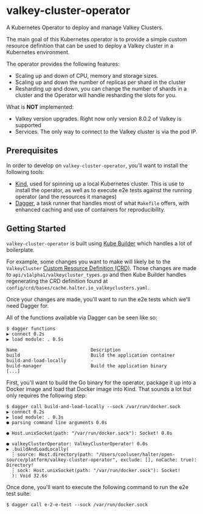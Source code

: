 # valkey-cluster-operator

A Kubernetes Operator to deploy and manage Valkey Clusters.

The main goal of this Kubernetes operator is to provide a simple custom
resource definition that can be used to deploy a Valkey cluster in a Kubernetes
environment.

The operator provides the following features:
- Scaling up and down of CPU, memory and storage sizes.
- Scaling up and down the number of replicas per shard in the cluster
- Resharding up and down, you can change the number of shards in a cluster and
the Operator will handle resharding the slots for you.

What is **NOT** implemented:
- Valkey version upgrades. Right now only version 8.0.2 of Valkey is supported
- Services. The only way to connect to the Valkey cluster is via the pod IP.

## Prerequisites

In order to develop on `valkey-cluster-operator`, you'll want to install the following tools:

- [Kind](https://kind.sigs.k8s.io/docs/user/quick-start/#installation), used for spinning up a local Kubernetes cluster. This is use to install the operator, as well as to execute e2e tests against the running operator (and the resources it manages)
- [Dagger](https://docs.dagger.io/install), a task runner that handles most of what `Makefile` offers, with enhanced caching and use of containers for reproducibility.

## Getting Started

`valkey-cluster-operator` is built using [Kube Builder](https://book.kubebuilder.io/introduction) which handles a lot of boilerplate.

For example, some changes you want to make will likely be to the `ValkeyCluster` [Custom Resource Definition (CRD)](https://kubernetes.io/docs/concepts/extend-kubernetes/api-extension/custom-resources/). Those changes are made to `api/v1alpha1/valkeycluster_types.go` and then Kube Builder handles regenerating the CRD definition found at `config/crd/bases/cache.halter.io_valkeyclusters.yaml`.

Once your changes are made, you'll want to run the e2e tests which we'll need Dagger for.

All of the functions available via Dagger can be seen like so:

```console
$ dagger functions
▶ connect 0.2s
▶ load module: . 0.5s

Name                           Description
build                          Build the application container
build-and-load-locally         -
build-manager                  Build the application binary
[...]
```

First, you'll want to build the Go binary for the operator, package it up into a Docker image and load that Docker image into Kind. That sounds a lot but only requires the following step:

```console
$ dagger call build-and-load-locally --sock /var/run/docker.sock
▶ connect 0.2s
▶ load module: . 0.3s
● parsing command line arguments 0.0s

● Host.unixSocket(path: "/var/run/docker.sock"): Socket! 0.0s

● valkeyClusterOperator: ValkeyClusterOperator! 0.0s
▶ .buildAndLoadLocally(
  ┆ source: Host.directory(path: "/Users/cooluser/halter/open-source/platform/valkey-cluster-operator", exclude: [], noCache: true): Directory!
  ┆ sock: Host.unixSocket(path: "/var/run/docker.sock"): Socket!
  ): Void 32.6s
```

Once done, you'll want to execute the following command to run the e2e test suite:

```console
$ dagger call e-2-e-test --sock /var/run/docker.sock
```